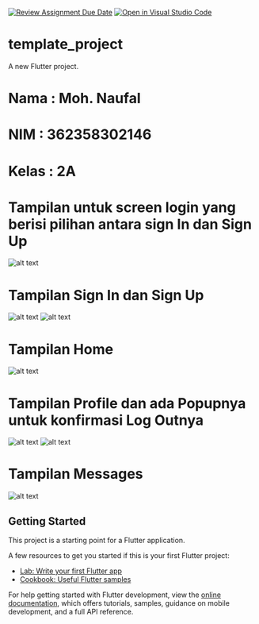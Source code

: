 [![Review Assignment Due Date](https://classroom.github.com/assets/deadline-readme-button-22041afd0340ce965d47ae6ef1cefeee28c7c493a6346c4f15d667ab976d596c.svg)](https://classroom.github.com/a/6dbs_zXm)
[![Open in Visual Studio Code](https://classroom.github.com/assets/open-in-vscode-2e0aaae1b6195c2367325f4f02e2d04e9abb55f0b24a779b69b11b9e10269abc.svg)](https://classroom.github.com/online_ide?assignment_repo_id=17646010&assignment_repo_type=AssignmentRepo)
# template_project

A new Flutter project.

# Nama : Moh. Naufal
# NIM : 362358302146
# Kelas : 2A

# Tampilan untuk screen login yang berisi pilihan antara sign In dan Sign Up
![alt text](1.png)

# Tampilan Sign In dan Sign Up
![alt text](2.png)
![alt text](<3 sigup.png>)

# Tampilan Home 
![alt text](<4 Home.png>)

# Tampilan Profile dan ada Popupnya untuk konfirmasi Log Outnya
![alt text](Profile.png)
![alt text](<popup Konfirmasi.png>)

# Tampilan Messages
![alt text](<5 Messages.png>)

## Getting Started

This project is a starting point for a Flutter application.

A few resources to get you started if this is your first Flutter project:

- [Lab: Write your first Flutter app](https://docs.flutter.dev/get-started/codelab)
- [Cookbook: Useful Flutter samples](https://docs.flutter.dev/cookbook)

For help getting started with Flutter development, view the
[online documentation](https://docs.flutter.dev/), which offers tutorials,
samples, guidance on mobile development, and a full API reference.
